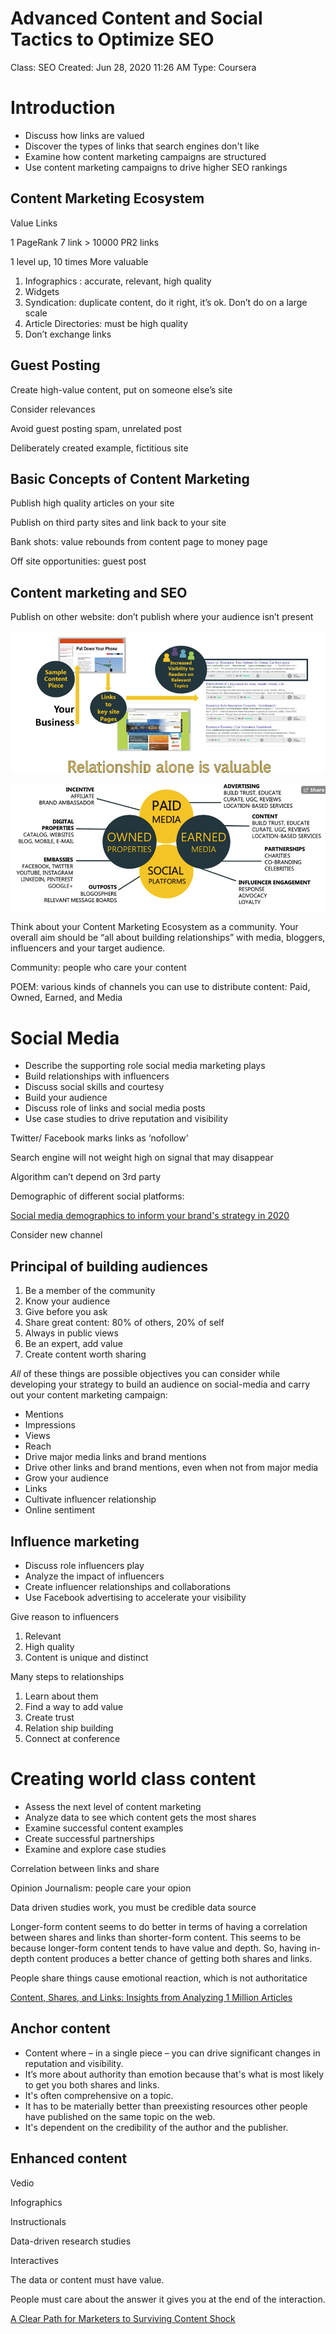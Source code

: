 # Advanced Content and Social Tactics to Optimize SEO

Class: SEO
Created: Jun 28, 2020 11:26 AM
Type: Coursera

# Introduction

- Discuss how links are valued
- Discover the types of links that search engines don't like
- Examine how content marketing campaigns are structured
- Use content marketing campaigns to drive higher SEO rankings

## Content Marketing Ecosystem

Value Links

1 PageRank 7 link > 10000 PR2 links

1 level up, 10 times More valuable

1. Infographics : accurate, relevant, high quality
2. Widgets
3. Syndication: duplicate content, do it right, it’s ok. Don’t do on a large scale
4. Article Directories: must be high quality
5. Don’t exchange links

## Guest Posting

Create high-value content, put on someone else’s site

Consider relevances

Avoid guest posting spam, unrelated post

Deliberately created example, fictitious site

## Basic Concepts of Content Marketing

Publish high quality articles on your site

Publish on third party sites and link back to your site

Bank shots: value rebounds from content page to money page

Off site opportunities: guest post

## Content marketing and SEO

Publish on other website: don’t publish where your audience isn’t present

![Advanced%20Content%20and%20Social%20Tactics%20to%20Optimize%20SE%20753e3581feeb45dda29ca5ab02593d63/Untitled.png](images/Untitled.png)

![Advanced%20Content%20and%20Social%20Tactics%20to%20Optimize%20SE%20753e3581feeb45dda29ca5ab02593d63/Untitled%201.png](images/Untitled%201.png)

Think about your Content Marketing Ecosystem as a community. Your overall aim should be “all about building relationships” with media, bloggers, influencers and your target audience.

Community: people who care your content

POEM: various kinds of channels you can use to distribute content: Paid, Owned, Earned, and Media

# Social Media

- Describe the supporting role social media marketing plays
- Build relationships with influencers
- Discuss social skills and courtesy
- Build your audience
- Discuss role of links and social media posts
- Use case studies to drive reputation and visibility

Twitter/ Facebook marks links as ‘nofollow’

Search engine will not weight high on signal that may disappear

Algorithm can’t depend on 3rd party

Demographic of different social platforms:

[Social media demographics to inform your brand's strategy in 2020](https://sproutsocial.com/insights/new-social-media-demographics/)

Consider new channel

## Principal of building audiences

1. Be a member of the community
2. Know your audience
3. Give before you ask
4. Share great content: 80% of others, 20% of self
5. Always in public views
6. Be an expert, add value
7. Create content worth sharing

*All* of these things are possible objectives you can consider while developing your strategy to build an audience on social-media and carry out your content marketing campaign:

- Mentions
- Impressions
- Views
- Reach
- Drive major media links and brand mentions
- Drive other links and brand mentions, even when not from major media
- Grow your audience
- Links
- Cultivate influencer relationship
- Online sentiment

## Influence marketing

- Discuss role influencers play
- Analyze the impact of influencers
- Create influencer relationships and collaborations
- Use Facebook advertising to accelerate your visibility

Give reason to influencers

1. Relevant
2. High quality
3. Content is unique and distinct

Many steps to relationships

1. Learn about them
2. Find a way to add value
3. Create trust
4. Relation ship building
5. Connect at conference

# Creating world class content

- Assess the next level of content marketing
- Analyze data to see which content gets the most shares
- Examine successful content examples
- Create successful partnerships
- Examine and explore case studies

Correlation between links and share

Opinion Journalism: people care your opion

Data driven studies work, you must be credible data source

Longer-form content seems to do better in terms of having a correlation between shares and links than shorter-form content. This seems to be because longer-form content tends to have value and depth. So, having in-depth content produces a better chance of getting both shares and links.

People share things cause emotional reaction, which is not authoritatice

[Content, Shares, and Links: Insights from Analyzing 1 Million Articles](https://moz.com/blog/content-shares-and-links-insights-from-analyzing-1-million-articles)

## Anchor content

- Content where – in a single piece – you can drive significant changes in reputation and visibility.
- It’s more about authority than emotion because that's what is most likely to get you both shares and links.
- It's often comprehensive on a topic.
- It has to be materially better than preexisting resources other people have published on the same topic on the web.
- It's dependent on the credibility of the author and the publisher.

## Enhanced content

Vedio

Infographics

Instructionals

Data-driven research studies

Interactives

The data or content must have value.

People must care about the answer it gives you at the end of the interaction.

[A Clear Path for Marketers to Surviving Content Shock](https://moz.com/blog/how-to-thrive-during-content-shock)
